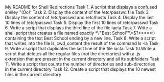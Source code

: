 My README for Shell Redirections
Task 1. A script that displays a confused smiley "(Ôo)'
Task 2. Display the content of the /etc/passwd file
Task 3. Display the content of /etc/passwd and /etc/hosts
Task 4. Display the last 10 lines of /etc/passwd
Task 5. Display the first 10 lines of /etc/passwd
Task 6. Write a script that displays the third line of the file iacta
Task 7. Write a shell script that creates a file named exactly \*\\'"Best School"\'\\*$\?\*\*\*\*\*:) containing the text Best School ending by a new line.
Task 8. Write a script that writes into the file ls_cwd_content the result of the command ls -la
Task 9. Write a script that duplicates the last line of the file iacta
Task 10.Write a script that deletes all the regular files (not the directories) with a .js extension that are present in the current directory and all its subfolders
Task 11. Write a script that counts the number of directories and sub-directories in the current directory
Task 12. Create a script that displays the 10 newest files in the current directory 
